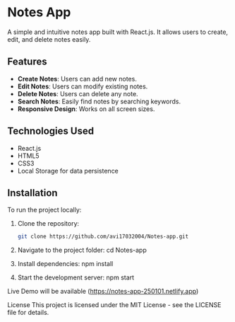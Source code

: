 # Notes App

A simple and intuitive notes app built with React.js. It allows users to create, edit, and delete notes easily.

## Features

- **Create Notes**: Users can add new notes.
- **Edit Notes**: Users can modify existing notes.
- **Delete Notes**: Users can delete any note.
- **Search Notes**: Easily find notes by searching keywords.
- **Responsive Design**: Works on all screen sizes.

## Technologies Used

- React.js
- HTML5
- CSS3
- Local Storage for data persistence

## Installation

To run the project locally:

1. Clone the repository:
   ```bash
   git clone https://github.com/avi17032004/Notes-app.git

2. Navigate to the project folder:
    cd Notes-app
    
3. Install dependencies:
    npm install

4. Start the development server:
    npm start

Live Demo will be available (https://notes-app-250101.netlify.app)

License
This project is licensed under the MIT License - see the LICENSE file for details.
